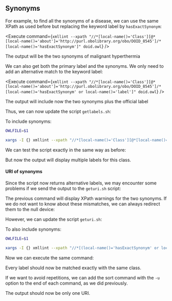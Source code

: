 <script>
import Execute from "$components/Execute.svelte";
</script>

## Synonyms

For example, to find all the synonyms of a disease, we can use the same XPath as used before but replacing the keyword label by `hasExactSynonym`:

<Execute command={`xmllint --xpath "//*[local-name()='Class'][@*[local-name()='about']='http://purl.obolibrary.org/obo/DOID_8545']/*[local-name()='hasExactSynonym']" doid.owl`} />

The output will be the two synonyms of malignant hyperthermia

We can also get both the primary label and the synonyms. We only need to add an alternative match to the keyword label:

<Execute command={`xmllint --xpath "//*[local-name()='Class'][@*[local-name()='about']='http://purl.obolibrary.org/obo/DOID_8545']/*[local-name()='hasExactSynonym' or local-name()='label']" doid.owl`} />

The output will include now the two synonyms plus the official label

Thus, we can now update the script `getlabels.sh`:

<Execute command="nano getlabels.sh" />

To include synonyms:

```bash
OWLFILE=$1

xargs -I {} xmllint --xpath "//*[local-name()='Class'][@*[local-name()='about']='{}']/*[local-name()='hasExactSynonym' or local-name()='hasRelatedSynonym' or local-name()='label']/text()" $OWLFILE
```

We can test the script exactly in the same way as before:

<Execute command="echo -e 'http://purl.obolibrary.org/obo/DOID_8545' | ./getlabels.sh doid.owl" />

But now the output will display multiple labels for this class.

#### URI of synonyms

Since the script now returns alternative labels, we may encounter some problems if we send the output to the `geturi.sh` script:

<Execute command="echo 'http://purl.obolibrary.org/obo/DOID_8545' | ./getlabels.sh doid.owl | ./geturi.sh doid.owl" />

The previous command will display XPath warnings for the two synonyms. If we do not want to know about these mismatches, we can always redirect them to the null device:

<Execute command="echo 'http://purl.obolibrary.org/obo/DOID_8545' | ./getlabels.sh doid.owl | ./geturi.sh doid.owl 2>/dev/null" />

However, we can update the script `geturi.sh`:
<Execute command="nano geturi.sh" />

To also include synonyms:

```bash
OWLFILE=$1

xargs -I {} xmllint --xpath "//*[(local-name()='hasExactSynonym' or local-name()='hasRelatedSynonym' or local-name()='label') and text()='{}']/../@*[local-name()='about']" $OWLFILE | cut -d'"' -f2
```

Now we can execute the same command:

<Execute command="echo 'http://purl.obolibrary.org/obo/DOID_8545' | ./getlabels.sh doid.owl | ./geturi.sh doid.owl" />

Every label should now be matched exactly with the same class.

If we want to avoid repetitions, we can add the sort command with the `-u` option to the end of each command, as we did previously.

<Execute command="echo 'http://purl.obolibrary.org/obo/DOID_8545' | ./getlabels.sh doid.owl | ./geturi.sh doid.owl | sort -u" />

The output should now be only one URI.

